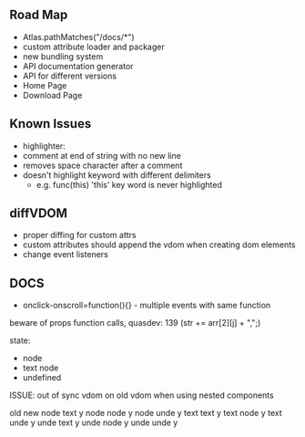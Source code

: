 ## Road Map
* Atlas.pathMatches("/docs/\*")
* custom attribute loader and packager
* new bundling system
* API documentation generator
* API for different versions
* Home Page
* Download Page

## Known Issues
* highlighter:
 * comment at end of string with no new line
 * removes space character after a comment
 * doesn't highlight keyword with different delimiters
   * e.g. func(this) 'this' key word is never highlighted

## diffVDOM
* proper diffing for custom attrs
* custom attributes should append the vdom when creating dom elements
* change event listeners

## DOCS
* onclick-onscroll=function(){} - multiple events with same function


beware of props function calls, quasdev: 139 (str += arr[2][j] + ",";)

state:
* node
* text node
* undefined

ISSUE: out of sync vdom on old vdom when using nested components

old new
node text y
node node y
node unde y
text text y
text node y
text unde y
unde text y
unde node y
unde unde y
